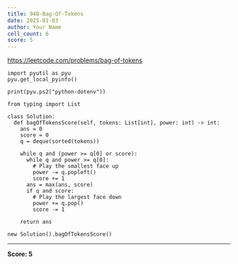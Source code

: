 ```yaml
---
title: 948-Bag-Of-Tokens
date: 2025-01-03
author: Your Name
cell_count: 6
score: 5
---
```


https://leetcode.com/problems/bag-of-tokens


```
import pyutil as pyu
pyu.get_local_pyinfo()
```


```
print(pyu.ps2("python-dotenv"))
```


```
from typing import List
```


```
class Solution:
  def bagOfTokensScore(self, tokens: List[int], power: int) -> int:
    ans = 0
    score = 0
    q = deque(sorted(tokens))

    while q and (power >= q[0] or score):
      while q and power >= q[0]:
        # Play the smallest face up
        power -= q.popleft()
        score += 1
      ans = max(ans, score)
      if q and score:
        # Play the largest face down
        power += q.pop()
        score -= 1

    return ans
```


```
new Solution().bagOfTokensScore()
```


---
**Score: 5**